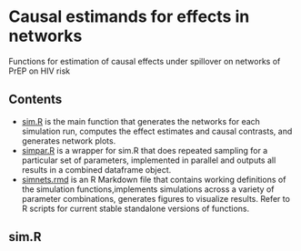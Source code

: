 # Causal estimands for effects in networks
Functions for estimation of causal effects under spillover on networks of PrEP on HIV risk
## Contents 
* [sim.R](/sim.R) is the main function that generates the networks for each simulation run, computes the effect estimates and causal contrasts, and generates network plots.
* [simpar.R](/simpar.R) is a wrapper for sim.R that does repeated sampling for a particular set of parameters, implemented in parallel and outputs all results in a combined dataframe object.
* [simnets.rmd](/simnets.rmd) is an R Markdown file that contains working definitions of the simulation functions,implements simulations across a variety of parameter combinations, generates figures to visualize results. Refer to R scripts for current stable standalone versions of functions.

## sim.R


